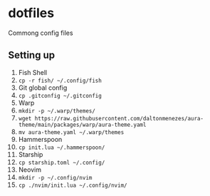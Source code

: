 # dotfiles
Commong config files

## Setting up

1. Fish Shell
2. `cp -r fish/ ~/.config/fish`
3. Git global config
4. `cp .gitconfig ~/.gitconfig`
5. Warp
6. `mkdir -p ~/.warp/themes/`
7. `wget https://raw.githubusercontent.com/daltonmenezes/aura-theme/main/packages/warp/aura-theme.yaml`
8. `mv aura-theme.yaml ~/.warp/themes`
9. Hammerspoon
10. `cp init.lua ~/.hammerspoon/`
11. Starship
12. `cp starship.toml ~/.config/`
13. Neovim
14. `mkdir -p ~/.config/nvim`
15. `cp ./nvim/init.lua ~/.config/nvim/`
